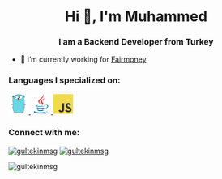 <h1 align="center">Hi 👋, I'm Muhammed</h1>
<h3 align="center">I am a Backend Developer from Turkey</h3>


- 🔭 I’m currently working for [Fairmoney](https://fairmoney.io/)



<h3 align="left">Languages I specialized on:</h3>
<p align="left"> 
     <a href="https://golang.org" target="_blank" rel="noreferrer"> <img src="https://raw.githubusercontent.com/devicons/devicon/master/icons/go/go-original.svg" alt="go" width="40" height="40"/> </a>
     <a href="https://www.java.com" target="_blank" rel="noreferrer"> <img src="https://raw.githubusercontent.com/devicons/devicon/master/icons/java/java-original.svg" alt="java" width="40" height="40"/> </a> 
     <a href="https://developer.mozilla.org/en-US/docs/Web/JavaScript" target="_blank" rel="noreferrer">  <img src="https://raw.githubusercontent.com/devicons/devicon/master/icons/javascript/javascript-original.svg" alt="javascript" width="40" height="40"/> </a> </p>

<h3 align="left">Connect with me:</h3>
<p align="left">
<a href="https://linkedin.com/in/gultekinmsg" target="blank"><img align="center" src="https://raw.githubusercontent.com/rahuldkjain/github-profile-readme-generator/master/src/images/icons/Social/linked-in-alt.svg" alt="gultekinmsg" height="30" width="40" /></a>
<a href="https://gitlab.com/gultekinmsg" target="blank"><img align="center" src="https://about.gitlab.com/images/press/logo/svg/gitlab-icon-rgb.svg" alt="gultekinmsg" height="30" width="40" /></a>  
</p>
<p align="left"> <img src="https://komarev.com/ghpvc/?username=gultekinmsg&label=Profile%20views&color=0e75b6&style=flat" alt="gultekinmsg" /> </p>
